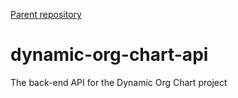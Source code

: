 [Parent repository](https://github.com/DSD-ESDC-EDSC/dynamic-org-chart)

# dynamic-org-chart-api
The back-end API for the Dynamic Org Chart project
